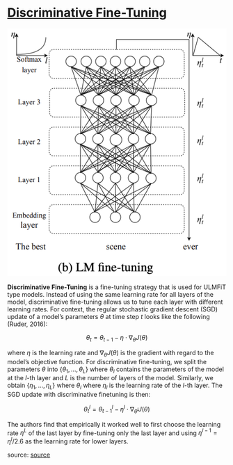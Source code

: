 # [Discriminative Fine-Tuning](https://paperswithcode.com/method/discriminative-fine-tuning)
![](./img/Screen_Shot_2020-05-26_at_11.06.50_PM.png)

**Discriminative Fine-Tuning** is a fine-tuning strategy that is used for ULMFiT type models. Instead of using the same learning rate for all layers of the model, discriminative fine-tuning allows us to tune each layer with different learning rates. For context, the regular stochastic gradient descent (SGD) update of a model’s parameters $\theta$ at time step $t$ looks like the following (Ruder, 2016):

$$ \theta_{t} = \theta_{t-1} − \eta\cdot\nabla_{\theta}J\left(\theta\right)$$

where $\eta$ is the learning rate and $\nabla_{\theta}J\left(\theta\right)$ is the gradient with regard to the model’s objective function. For discriminative fine-tuning, we split the parameters $\theta$ into {$\theta_{1}, \ldots, \theta_{L}$} where $\theta_{l}$ contains the parameters of the model at the $l$-th layer and $L$ is the number of layers of the model. Similarly, we obtain {$\eta_{1}, \ldots, \eta_{L}$} where $\theta_{l}$ where $\eta_{l}$ is the learning rate of the $l$-th layer. The SGD update with discriminative finetuning is then:

$$ \theta_{t}^{l} = \theta_{t-1}^{l} - \eta^{l}\cdot\nabla_{\theta^{l}}J\left(\theta\right) $$

The authors find that empirically it worked well to first choose the learning rate $\eta^{L}$ of the last layer by fine-tuning only the last layer and using $\eta^{l-1}=\eta^{l}/2.6$ as the learning rate for lower layers.

source: [source](http://arxiv.org/abs/1801.06146v5)
